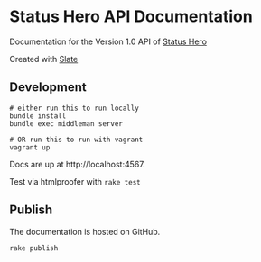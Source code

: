 # Status Hero API Documentation

Documentation for the Version 1.0 API of [Status Hero](https://statushero.com)

Created with [Slate](https://github.com/lord/slate)

## Development

```shell
# either run this to run locally
bundle install
bundle exec middleman server

# OR run this to run with vagrant
vagrant up
```

Docs are up at http://localhost:4567. 

Test via htmlproofer with `rake test`

## Publish

The documentation is hosted on GitHub. 

`rake publish`

